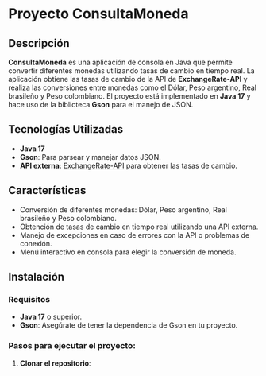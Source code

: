 # Proyecto ConsultaMoneda

## Descripción

**ConsultaMoneda** es una aplicación de consola en Java que permite convertir diferentes monedas utilizando tasas de cambio en tiempo real. La aplicación obtiene las tasas de cambio de la API de **ExchangeRate-API** y realiza las conversiones entre monedas como el Dólar, Peso argentino, Real brasileño y Peso colombiano. El proyecto está implementado en **Java 17** y hace uso de la biblioteca **Gson** para el manejo de JSON.

## Tecnologías Utilizadas

- **Java 17**
- **Gson**: Para parsear y manejar datos JSON.
- **API externa**: [ExchangeRate-API](https://www.exchangerate-api.com/) para obtener las tasas de cambio.

## Características

- Conversión de diferentes monedas: Dólar, Peso argentino, Real brasileño y Peso colombiano.
- Obtención de tasas de cambio en tiempo real utilizando una API externa.
- Manejo de excepciones en caso de errores con la API o problemas de conexión.
- Menú interactivo en consola para elegir la conversión de moneda.

## Instalación

### Requisitos

- **Java 17** o superior.
- **Gson**: Asegúrate de tener la dependencia de Gson en tu proyecto.

### Pasos para ejecutar el proyecto:

1. **Clonar el repositorio**:

   ```bash

